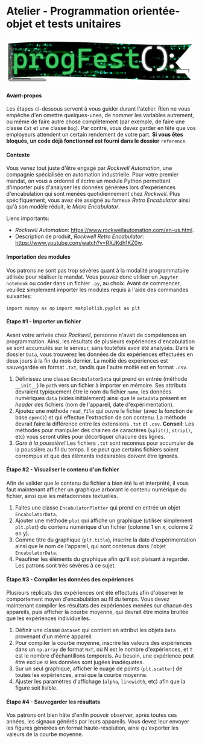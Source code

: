 # Atelier - Programmation orientée-objet et tests unitaires

![Logo](/images/LogoProgFest.png)

#### Avant-propos
Les étapes ci-dessous servent à vous guider durant l'atelier. Rien ne vous empêche d'en omettre quelques-unes, de nommer les variables autrement, ou même de faire autre chose complètement (par exemple, de faire une classe `Cat` et une classe `Dog`). Par contre, vous devez garder en tête que vos employeurs attendent un certain rendement de votre part. **Si vous êtes bloqués, un code déjà fonctionnel est fourni dans le dossier** `reference`.

#### Contexte

Vous venez tout juste d'être engagé par *Rockwell Automation*, une compagnie spécialisée en automation industrielle. Pour votre premier mandat, on vous a ordonné d'écrire un  module Python permettant d'importer puis d'analyser les données générées lors d'expériences d'encabulation qui sont menées quotidiennement chez *Rockwell*. Plus spécifiquement, vous avez été assigné au fameux *Retro Encabulator* ainsi qu'à son modèle réduit, le *Micro Encabulator*.

Liens importants:
- *Rockwell Automation*: https://www.rockwellautomation.com/en-us.html.
- Description de produit, *Rockwell Retro Encabulator*: https://www.youtube.com/watch?v=RXJKdh1KZ0w.

#### Importation des modules
Vos patrons ne sont pas trop sévères quant à la modalité programmatoire utilisée pour réaliser le mandat. Vous pouvez donc utiliser un `Jupyter notebook` ou coder dans un fichier `.py`, au choix. Avant de commencer, veuillez simplement importer les modules requis à l'aide des commandes suivantes:

`import numpy as np`
`import matplotlib.pyplot as plt`

#### Étape #1 - Importer un fichier
Avant votre arrivée chez *Rockwell*, personne n'avait de compétences en programmation. Ainsi, les résultats de plusieurs expériences d'encabulation se sont accumulés sur le serveur, sans toutefois avoir été analysés. Dans le dossier `Data`, vous trouverez les données de dix expériences effectuées en deux jours à la fin du mois dernier. La moitié des expériences est sauvegardée en format `.txt`, tandis que l'autre moitié est en format `.csv`.
1. Définissez une classe `EncabulatorData` qui prend en entrée (méthode `__init__`) le `path` vers un fichier à importer en mémoire. Ses attributs devraient typiquement être le nom du fichier `name`, les données numériques `data` (vides initialement) ainsi que le `metadata` présent en *header* des fichiers (nom de l'appareil, date d'expérimentation).
2. Ajoutez une méthode `read_file` qui ouvre le fichier (avec la fonction de base `open()`) et qui effectue l'extraction de son contenu. La méthode devrait faire la différence entre les extensions `.txt` et `.csv`. **Conseil**: Les méthodes pour manipuler des chaines de caractères (`split()`, `strip()`, etc) vous seront utiles pour décortiquer chacune des lignes.
3. *Gare à la poussière!* Les fichiers `.txt` sont reconnus pour accumuler de la poussière au fil du temps. Il se peut que certains fichiers soient corrompus et que des éléments indésirables doivent être ignorés.

#### Étape #2 - Visualiser le contenu d'un fichier
Afin de valider que le contenu du fichier a bien été lu et interprété, il vous faut maintenant afficher un graphique arborant le contenu numérique du fichier, ainsi que les métadonnées textuelles.
1. Faites une classe `EncabulatorPlotter` qui prend en entrée un objet `EncabulatorData`.
2. Ajouter une méthode `plot` qui affiche un graphique (utiliser simplement `plt.plot`) du contenu numérique d'un fichier (colonne 1 en x, colonne 2 en y).
3. Comme titre du graphique (`plt.title`), inscrire la date d'expérimentation ainsi que le nom de l'appareil, qui sont contenus dans l'objet `EncabulatorData`.
4. Peaufiner les éléments du graphique afin qu'il soit plaisant à regarder. Les patrons sont très sévères à ce sujet.

#### Étape #3 - Compiler les données des expériences
Plusieurs réplicats des expériences ont été effectués afin d'observer le comportement moyen d'encabulation au fil du temps. Vous devez maintenant compiler les résultats des expériences menées sur chacun des appareils, puis afficher la courbe moyenne, qui devrait être moins bruitée que les expériences individuelles.
1. Définir une classe `Dataset` qui contient en attribut les objets `Data` provenant d'un même appareil.
2. Pour compiler la courbe moyenne, inscrire les valeurs des expériences dans un `np.array` de format `NxT`, où N est le nombre d'expériences, et `T` est le nombre d'échantillons temporels. Au besoin, une expérience peut être exclue si les données sont jugées inadéquates.
4.  Sur un seul graphique, afficher le nuage de points (`plt.scatter`) de toutes les expériences, ainsi que la courbe moyenne.
5. Ajuster les paramètres d'affichage (`alpha`, `linewidth`, etc) afin que la figure soit lisible. 

#### Étape #4 - Sauvegarder les résultats
Vos patrons ont bien hâte d'enfin pouvoir observer, après toutes ces années, les signaux générés par leurs appareils. Vous devez leur envoyer les figures générées en format haute-résolution, ainsi qu'exporter les valeurs de la courbe moyenne.
 
